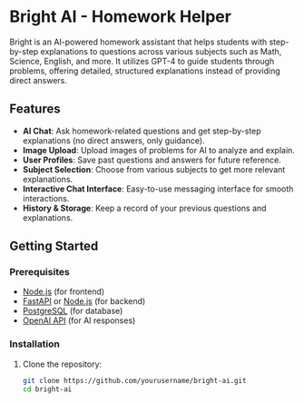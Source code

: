 # Bright AI - Homework Helper

Bright is an AI-powered homework assistant that helps students with step-by-step explanations to questions across various subjects such as Math, Science, English, and more. It utilizes GPT-4 to guide students through problems, offering detailed, structured explanations instead of providing direct answers.

## Features
- **AI Chat**: Ask homework-related questions and get step-by-step explanations (no direct answers, only guidance).
- **Image Upload**: Upload images of problems for AI to analyze and explain.
- **User Profiles**: Save past questions and answers for future reference.
- **Subject Selection**: Choose from various subjects to get more relevant explanations.
- **Interactive Chat Interface**: Easy-to-use messaging interface for smooth interactions.
- **History & Storage**: Keep a record of your previous questions and explanations.

## Getting Started

### Prerequisites
- [Node.js](https://nodejs.org/) (for frontend)
- [FastAPI](https://fastapi.tiangolo.com/) or [Node.js](https://nodejs.org/en/) (for backend)
- [PostgreSQL](https://www.postgresql.org/) (for database)
- [OpenAI API](https://beta.openai.com/) (for AI responses)

### Installation

1. Clone the repository:
   ```bash
   git clone https://github.com/yourusername/bright-ai.git
   cd bright-ai
